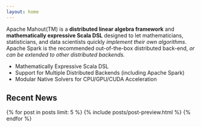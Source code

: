 ```yaml
---
layout: home
---
```




Apache Mahout(TM) is a <strong>distributed linear algebra framework</strong> and <strong>mathematically expressive Scala DSL</strong> designed to let mathematicians, statisticians, and data scientists quickly <em>implement their own algorithms</em>. Apache Spark is the recommended out-of-the-box distributed back-end, <em>or can be extended to other distributed backends.</em>

-   Mathematically Expressive Scala DSL
-   Support for Multiple Distributed Backends (including Apache Spark)
-   Modular Native Solvers for CPU/GPU/CUDA Acceleration

<h2 class="section-heading">Recent News</h2>
{% for post in posts limit: 5 %}
  {% include posts/post-preview.html %}
{% endfor %}